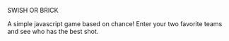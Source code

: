 SWISH OR BRICK

A simple javascript game based on chance! Enter your two favorite teams and see who
has the best shot. 

